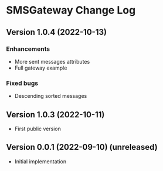 # SMSGateway Change Log

## Version 1.0.4 (2022-10-13)

### Enhancements
* More sent messages attributes
* Full gateway example

### Fixed bugs
* Descending sorted messages

## Version 1.0.3 (2022-10-11)
* First public version

## Version 0.0.1 (2022-09-10) (unreleased)
* Initial implementation
